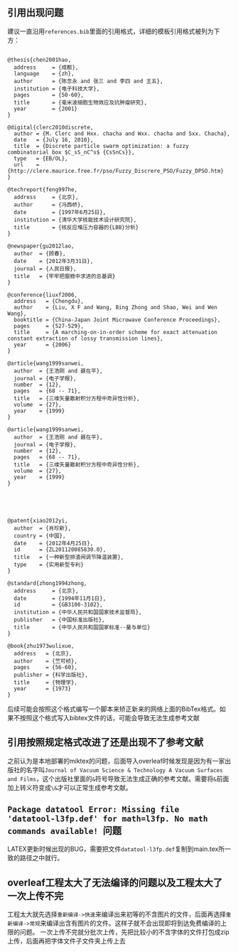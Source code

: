 ## 引用出现问题
建议一直沿用`references.bib`里面的引用格式，详细的模板引用格式被列为下方：
```

@thesis{chen2001hao,
  address     = {成都},
  language    = {zh},
  author      = {陈念永 and 张三 and 李四 and 王五},
  institution = {电子科技大学},
  pages       = {50-60},
  title       = {毫米波细胞生物效应及抗肿瘤研究},
  year        = {2001}
}

@digital{clerc2010discrete,
  author = {M. Clerc and Hxx. chacha and Wxx. chacha and Sxx. Chacha},
  date   = {July 16, 2010},
  title  = {Discrete particle swarm optimization: a fuzzy combinatorial box $C_sS_nC^s$ {CsSnCs}},
  type   = {EB/OL},
  url    = {http://clere.maurice.free.fr/pso/Fuzzy_Discrere_PSO/Fuzzy_DPSO.htm}
}

@techreport{feng997he,
  address     = {北京},
  author      = {冯西桥},
  date        = {1997年6月25日},
  institution = {清华大学核能技术设计研究院},
  title       = {核反应堆压力容器的{LBB}分析}
}

@newspaper{gu2012lao,
  author  = {顾春},
  date    = {2012年3月31日},
  journal = {人民日报},
  title   = {牢牢把握稳中求进的总基调}
}

@conference{liuxf2006,
  address   = {Chengdu},
  author    = {Liu, X F and Wang, Bing Zhong and Shao, Wei and Wen Wang},
  booktitle = {China-Japan Joint Microwave Conference Proceedings},
  pages     = {527-529},
  title     = {A marching-on-in-order scheme for exact attenuation constant extraction of lossy transmission lines},
  year      = {2006}
}

@article{wang1999sanwei,
  author  = {王浩刚 and 聂在平},
  journal = {电子学报},
  number  = {12},
  pages   = {68 -- 71},
  title   = {三维矢量散射积分方程中奇异性分析},
  volume  = {27},
  year    = {1999}
}

@article{wang1999sanwei,
  author  = {王浩刚 and 聂在平},
  journal = {电子学报},
  number  = {12},
  pages   = {68 -- 71},
  title   = {三维矢量散射积分方程中奇异性分析},
  volume  = {27},
  year    = {1999}
}





@patent{xiao2012yi,
  author  = {肖珍新},
  country = {中国},
  date    = {2012年4月25日},
  id      = {ZL201120085830.0},
  title   = {一种新型排渣阀调节降温装置},
  type    = {实用新型专利}
}

@standard{zhong1994zhong,
  address     = {北京},
  date        = {1994年11月1日},
  id          = {GB3100-3102},
  institution = {中华人民共和国国家技术监督局},
  publisher   = {中国标准出版社},
  title       = {中华人民共和国国家标准--量与单位}
}

@book{zhu1973wulixue,
  address   = {北京},
  author    = {竺可桢},
  pages     = {56-60},
  publisher = {科学出版社},
  title     = {物理学},
  year      = {1973}
}
```
后续可能会按照这个格式编写一个脚本来矫正新来的网络上面的BibTex格式。如果不按照这个格式写入bibtex文件的话，可能会导致无法生成参考文献
## 引用按照规定格式改进了还是出现不了参考文献
之前认为是本地部署的miktex的问题，后面导入overleaf时候发现是因为有一家出版社的名字叫`Journal of Vacuum Science & Technology A Vacuum Surfaces and Films`，这个出版社里面的`&`符号导致无法生成正确的参考文献。需要将`&`前面加上转义符变成`\&`才可以正常生成参考文献。

## `Package datatool Error: Missing file 'datatool-l3fp.def' for math=l3fp. No math commands available! `问题
LATEX更新时候出现的BUG，需要把文件`datatool-l3fp.def`复制到main.tex所一致的路径之中就行。

## overleaf工程太大了无法编译的问题以及工程太大了一次上传不完
工程太大就先选择`重新编译->快速`来编译出来初等的不含图片的文件，后面再选择`重新编译->常规`来编译出含有图片的文件。这样子就不会出现即将到达免费编译的上限的问题。
一次上传不完就分批次上传，先把比较小的不含字体的文件打包成zip上传，后面再把字体文件子文件夹上传上去